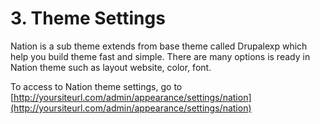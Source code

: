 # 3. Theme Settings

Nation is a sub theme extends from base theme called Drupalexp which help you build theme fast and simple. There are many options is ready in Nation theme such as layout website, color, font.

To access to Nation theme settings, go to [http://yoursiteurl.com/admin/appearance/settings/nation](http://yoursiteurl.com/admin/appearance/settings/nation)

